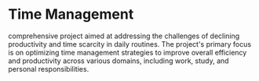 # Time Management 
comprehensive project aimed at addressing the challenges of declining productivity and time scarcity in daily routines. The project's primary focus is on optimizing time management strategies to improve overall efficiency and productivity across various domains, including work, study, and personal responsibilities.
